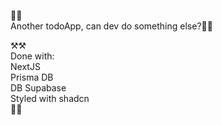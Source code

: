:wave::wave:  
Another todoApp, can dev do something else?:clown_face::clown_face:

:hammer_and_pick::hammer_and_pick:  
Done with:  
NextJS  
Prisma DB  
DB Supabase  
Styled with shadcn  
:checkered_flag::checkered_flag:
